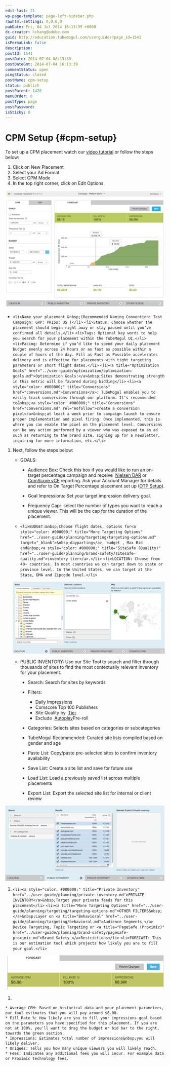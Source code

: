 ```yaml
---
edit-last: 21
wp-page-template: page-left-sidebar.php
rawhtml-settings: 0,0,0,0
pubDate: Fri, 04 Jul 2014 16:13:39 +0000
dc-creator: hchang@adobe.com
guid: http://education.tubemogul.com/userguide/?page_id=1541
isPermaLink: false
description: 
postId: 1541
postDate: 2014-07-04 08:13:39
postDateGmt: 2014-07-04 16:13:39
commentStatus: open
pingStatus: closed
postName: cpm-setup
status: publish
postParent: 1428
menuOrder: 0
postType: page
postPassword: 
isSticky: 0
---
```


# CPM Setup {#cpm-setup}

To set up a CPM&nbsp;placement watch our [video tutorial](/videos/#campaign-execution-tutorials) or follow the steps below:

1. Click on New Placement
1. Select your Ad Format
1. Select&nbsp;CPM Mode
1. In the top right corner, click on Edit Options

[ ![CPM Mode](assets/cpm-mode.png)](assets/cpm-mode.png)

* `<li>Name your placement &nbsp;(Recommended Naming Convention: Test Campaign: GRP: PR15s: US )</li>`  `<li>Status: Choose whether the placement should begin right away or stay paused until you’ve confirmed all details.</li>`  `<li>Tags: Optional key words to help you search for your placement within the TubeMogul UI.</li>`  `<li>Pacing: Determine if you’d like to spend your daily placement budget evenly across 24 hours or as fast as possible within a couple of hours of the day. Fill as Fast as Possible accelerates delivery and is effective for placements with tight targeting parameters or short flight dates.</li>`  `<li><a title="Optimization Goals" href="../user-guide/optimization/optimization-goals.md">Optimization Goals:</a>&nbsp;Sites demonstrating strength in this metric will be favored during bidding</li>`  `<li><a style="color: #000000;" title="Conversions" href="conversions.md">Conversions</a>: TubeMogul enables you to easily track conversions through our platform. It’s recommended to&nbsp;<a style="color: #000000;" title="Conversions" href="conversions.md" rel="nofollow">create a conversion pixel</a>&nbsp;at least a week prior to campaign launch to ensure proper implementation and pixel firing. Once implemented, this is where you can enable the pixel on the placement level. Conversions can be any action performed by a viewer who was exposed to an ad such as returning to the brand site, signing up for a newsletter, inquiring for more information, etc.</li>`

1. Next, follow the steps below:

    * GOALS:

        * Audience Box: Check this box if you would like to run an on-target percentage campaign and receive&nbsp; [Nielsen DAR](../user-guide/measurement/nielsen-ocr-reporting.md)&nbsp;or [ComScore vCE](../user-guide/measurement/comscore-vce.md)&nbsp;reporting. Ask your Account Manager for details and refer to On Target Percentage placement set up ([OTP Setup](otp-setup.md)).
        
        * Goal Impressions: Set your target impression delivery goal.
        * Frequency Cap: &nbsp;select the number of types you want to reach a unique viewer. This will be the cap for the duration of the placement.

    * `<li>BUDGET:&nbsp;Choose flight dates, options for<a style="color: #000000;" title="More Targeting Options" href="../user-guide/planning/targeting/targeting-options.md" target="_blank">&nbsp;dayparting</a>, budget , Max Bid and&nbsp;<a style="color: #000000;" title="SiteSafe (Quality)" href="../user-guide/planning/brand-safety/sitesafe-quality.md">inventory tier</a>.</li>`  `<li>LOCATION: Choose from 40+ countries. In most countries we can target down to state or province level. In the United States, we can target at the State, DMA and Zipcode level.</li>`

   ![Location CPM](assets/location-cpm-1024x483.png)

    * PUBLIC INVENTORY:&nbsp;Use our Site Tool to search and filter through thousands of sites to find the most contextually relevant inventory for your placement.

        * Search: Search for sites by keywords
        * Filters:

            * Daily Impressions
            * Comscore Top 100 Publishers
            * Site Quality by&nbsp; [Tier](../user-guide/planning/brand-safety/sitesafe-quality.md)
            * Exclude&nbsp; [Autoplay](../user-guide/planning/brand-safety/playsafe-fake-pre-roll.md)Pre-roll

        * Categories: Selects sites based on categories or subcategories
        * TubeMogul Recommended: Curated site lists compiled based on gender and age
        * Paste List: Copy/paste pre-selected sites to confirm inventory availability
        * Save List: Create a site list and save for future use
        * Load List: Load a previously saved list across multiple placements
        * Export List:&nbsp;Export the selected site list for internal or client review

[ ![CPm Site tool](assets/cpm-site-tool-1024x484.png)](assets/cpm-site-tool.png)

1. `<li><a style="color: #000000;" title="Private Inventory" href="../user-guide/planning/private-inventory.md">PRIVATE INVENTORY</a>&nbsp;Target your private feeds for this placement</li>`  `<li><a title="More Targeting Options" href="../user-guide/planning/targeting/targeting-options.md">OTHER FILTERS&nbsp;</a>&nbsp;Layer on <a title="Behavioral" href="../user-guide/planning/targeting/behavioral.md">Audience Segments,</a> Device Targeting, Topic Targeting or <a title="PageSafe (Proximic)" href="../user-guide/planning/brand-safety/pagesafe-proximic.md">Brand Safety </a>Restrictions</li>`  `<li>FORECAST: This is our estimation tool which projects how likely you are to fill your goal.</li>`

[ ![2014-07-15_2039](assets/2014-07-15-2039.png)](assets/2014-07-15-2039.png)

1.

    * Average CPM: Based on historical data and your placement parameters, our tool estimates that you will pay around $8.08.
    * Fill Rate %: How likely are you to fill your impressions goal based on the parameters you have specified for this placement. If you are not at 100%, you'll want to drag the budget or bid bar to the right, towards the green section.
    * Impressions: Estimates total number of impressions&nbsp;you will likely deliver.
    * Uniques: Tells you how many unique viewers you will likely reach.
    * Fees: Indicates any additional fees you will incur. For example data or Proximic technology fees.

